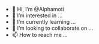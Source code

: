- 👋 Hi, I’m @Alphamoti
- 👀 I’m interested in ...
- 🌱 I’m currently learning ...
- 💞️ I’m looking to collaborate on ...
- 📫 How to reach me ...

<!---
Alphamoti/Alphamoti is a ✨ special ✨ repository because its `README.md` (this file) appears on your GitHub profile.
You can click the Preview link to take a look at your changes.
--->
